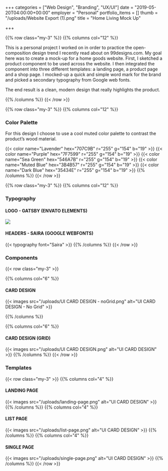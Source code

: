 +++
categories = ["Web Design", "Branding", "UX/UI"]
date = "2019-05-20T04:00:00+00:00"
employer = "Personal"
portfolio_items = []
thumb = "/uploads/Website Export (1).png"
title = "Home Living Mock Up"

+++

{{% row class="my-3" %}}
{{% columns col="12" %}}

This is a personal project I worked on in order to practice the open-composition design trend I recently read about on 99designs.com. My goal here was to create a mock-up for a home goods website. First, I sketched a product component to be used across the website. I then integrated the component into three different templates: a landing page, a product page and a shop page. I mocked-up a quick and simple word mark for the brand and picked a secondary typography from Google web fonts.

The end result is a clean, modern design that really highlights the product.

{{% /columns %}}
{{< /row >}}

<!-- New Section -->

{{% row class="my-3" %}}
{{% columns col="12" %}}

### Color Palette

For this design I choose to use a cool muted color palette to contrast the product’s wood material.

{{< color name="Lavender" hex="707C9B" r="255" g="154" b="19" >}}
{{< color name="Purple" hex="7F7599" r="255" g="154" b="19" >}}
{{< color name="Sea Green" hex="546A7B" r="255" g="154" b="19" >}}
{{< color name="Muted Blue" hex="3B4B57" r="255" g="154" b="19" >}}
{{< color name="Dark Blue" hex="35434E" r="255" g="154" b="19" >}}
{{% /columns %}}
{{< /row >}}

<!-- New Section -->

{{% row class="my-3" %}}
{{% columns col="12" %}}

### Typography

#### LOGO - GATSBY (ENVATO ELEMENTS)

![](/uploads/logo.svg)

#### HEADERS - SAIRA (GOOGLE WEBFONTS)

{{< typography font="Saira" >}}
{{% /columns %}}
{{< /row >}}

<!-- New Section -->

### Components

{{< row  class="my-3" >}}

{{% columns col="6" %}}

#### CARD DESIGN

{{< images src="/uploads/UI CARD DESIGN - noGrid.png" alt="UI CARD DESIGN - No Grid" >}}

{{% /columns %}}

{{% columns col="6" %}}

#### CARD DESIGN (GRID)

{{< images src="/uploads/UI CARD DESIGN.png" alt="UI CARD DESIGN" >}}
{{% /columns %}}
{{< /row >}}

<!-- New Section -->

### Templates

{{< row class="my-3" >}}
{{% columns col="4" %}}

#### LANDING PAGE

{{< images src="/uploads/landing-page.png" alt="UI CARD DESIGN" >}}
{{% /columns %}}
{{% columns col="4" %}}

#### LIST PAGE

{{< images src="/uploads/list-page.png" alt="UI CARD DESIGN" >}}
{{% /columns %}}
{{% columns col="4" %}}

#### SINGLE PAGE

{{< images src="/uploads/single-page.png" alt="UI CARD DESIGN" >}}
{{% /columns %}}
{{< /row >}}
